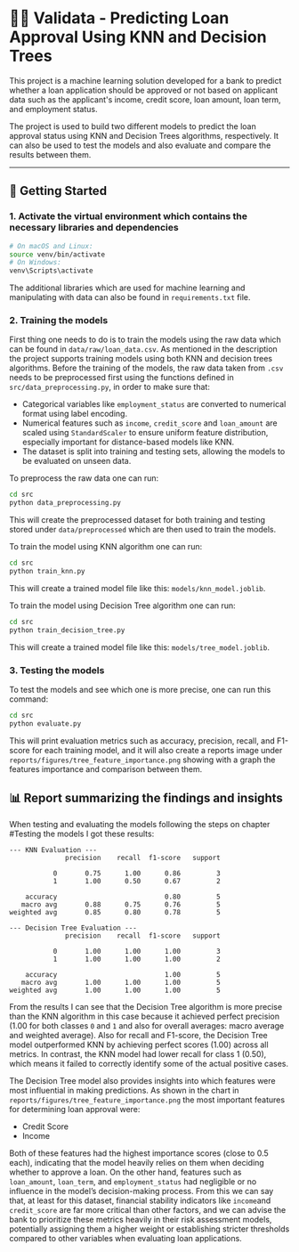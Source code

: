 # 🤖🧠 Validata - Predicting Loan Approval Using KNN and Decision Trees

This project is a machine learning solution developed for a bank to predict whether a loan application should be approved or not based on 
applicant data such as the applicant's income, credit score, loan amount, loan term, and employment status.

The project is used to build two different models to predict the loan approval status using KNN and Decision Trees algorithms, respectively.
It can also be used to test the models and also evaluate and compare the results between them.

---

## 🚀 Getting Started

### 1. Activate the virtual environment which contains the necessary libraries and dependencies
```bash
# On macOS and Linux:
source venv/bin/activate
# On Windows:
venv\Scripts\activate
```
The additional libraries which are used for machine learning and manipulating with data can also be found in `requirements.txt` file.

### 2. Training the models
First thing one needs to do is to train the models using the raw data which can be found in `data/raw/loan_data.csv`. As mentioned in the 
description the project supports training models using both KNN and decision trees algorithms. Before the training of the models, the raw 
data taken from `.csv` needs to be preprocessed first using the functions defined in `src/data_preprocessing.py`, in order to make sure 
that:

- Categorical variables like `employment_status` are converted to numerical format using label encoding.
- Numerical features such as `income`, `credit_score` and `loan_amount` are scaled using `StandardScaler` to ensure uniform feature 
distribution, especially important for distance-based models like KNN.
- The dataset is split into training and testing sets, allowing the models to be evaluated on unseen data.

To preprocess the raw data one can run:
```bash
cd src
python data_preprocessing.py
```
This will create the preprocessed dataset for both training and testing stored under `data/preprocessed` which are then used to train the 
models.

To train the model using KNN algorithm one can run:
```bash
cd src
python train_knn.py
```
This will create a trained model file like this: `models/knn_model.joblib`.

To train the model using Decision Tree algorithm one can run:
```bash
cd src
python train_decision_tree.py
```
This will create a trained model file like this: `models/tree_model.joblib`.

### 3. Testing the models
To test the models and see which one is more precise, one can run this command:
```bash
cd src
python evaluate.py
```
This will print evaluation metrics such as accuracy, precision, recall, and F1-score for each training model, and it will also create a 
reports image under `reports/figures/tree_feature_importance.png` showing with a graph the features importance and comparison between them.


## 📊 Report summarizing the findings and insights

When testing and evaluating the models following the steps on chapter #Testing the models I got these results:
```
--- KNN Evaluation ---
              precision    recall  f1-score   support

           0       0.75      1.00      0.86         3
           1       1.00      0.50      0.67         2

    accuracy                           0.80         5
   macro avg       0.88      0.75      0.76         5
weighted avg       0.85      0.80      0.78         5

--- Decision Tree Evaluation ---
              precision    recall  f1-score   support

           0       1.00      1.00      1.00         3
           1       1.00      1.00      1.00         2

    accuracy                           1.00         5
   macro avg       1.00      1.00      1.00         5
weighted avg       1.00      1.00      1.00         5
```

From the results I can see that the Decision Tree algorithm is more precise than the KNN algorithm in this case because it achieved perfect 
precision (1.00 for both classes `0` and `1` and also for overall averages: macro average and weighted average). Also for recall and 
F1-score, the Decision Tree model outperformed KNN by achieving perfect scores (1.00) across all metrics. In contrast, the KNN model had 
lower recall for class 1 (0.50), which means it failed to correctly identify some of the actual positive cases.

The Decision Tree model also provides insights into which features were most influential in making predictions. As shown in the chart in
`reports/figures/tree_feature_importance.png` the most important features for determining loan approval were:
    
- Credit Score
- Income

Both of these features had the highest importance scores (close to 0.5 each), indicating that the model heavily relies on them when deciding 
whether to approve a loan. On the other hand, features such as `loan_amount`, `loan_term`, and `employment_status` had negligible or no 
influence in the model’s decision-making process. From this we can say that, at least for this dataset, financial stability indicators like 
`income`and `credit_score` are far more critical than other factors, and we can advise the bank to prioritize these metrics heavily in their 
risk assessment models, potentially assigning them a higher weight or establishing stricter thresholds compared to other variables when 
evaluating loan applications.